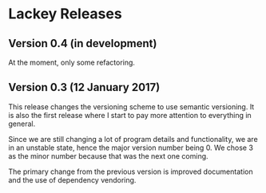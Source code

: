 Lackey Releases
================

## Version 0.4 (in development)
At the moment, only some refactoring.

## Version 0.3 (12 January 2017)
This release changes the versioning scheme to use semantic versioning.
It is also the first release where I start to pay more attention to
everything in general.

Since we are still changing a lot of program details and functionality, we are
in an unstable state, hence the major version number being 0. We chose 3 as the
minor number because that was the next one coming.

The primary change from the previous version is improved documentation
and the use of dependency vendoring.
